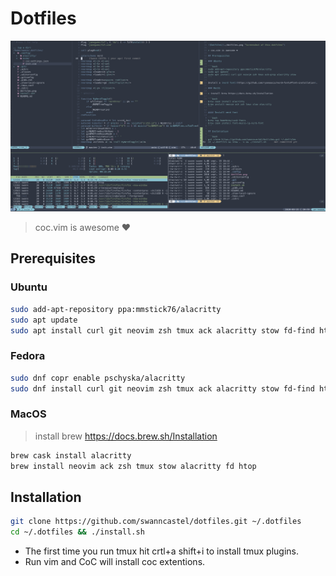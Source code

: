# Dotfiles

![Dotfiles](./dotfiles.png 'Screenshot of this dotfiles')

> coc.vim is awesome ❤️

## Prerequisites

### Ubuntu

```bash
sudo add-apt-repository ppa:mmstick76/alacritty
sudo apt update
sudo apt install curl git neovim zsh tmux ack alacritty stow fd-find htop
```

### Fedora

```bash
sudo dnf copr enable pschyska/alacritty
sudo dnf install curl git neovim zsh tmux ack alacritty stow fd-find htop
```

### MacOS

> install brew https://docs.brew.sh/Installation

```bash
brew cask install alacritty
brew install neovim ack zsh tmux stow alacritty fd htop
```

## Installation

```bash
git clone https://github.com/swanncastel/dotfiles.git ~/.dotfiles
cd ~/.dotfiles && ./install.sh
```

- The first time you run tmux hit crtl+a shift+i to install tmux plugins.
- Run vim and CoC will install coc extentions.
